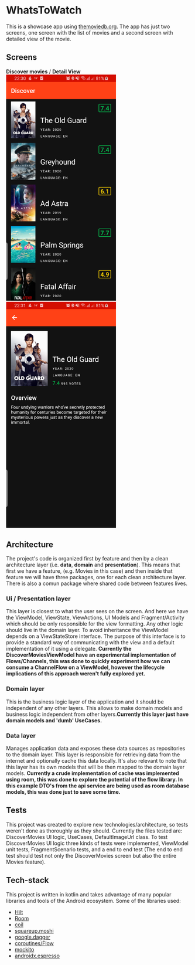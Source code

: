 # WhatsToWatch

This is a showcase app using [themoviedb.org](https://developers.themoviedb.org/).
The app has just two screens, one screen with the list of movies and a second screen with detailed view of the movie.

## Screens
**Discover movies** / **Detail View**<br/>
<img src="discover_movies.png" width="300">
<img src="movie_detail.png" width="300">

## Architecture
The project's code is organized first by feature and then by a clean architecture layer (i.e. **data**, **domain** and **presentation**). This means that first we have a feature, (e.g. Movies in this case) and then inside that feature we will have three packages, one for each clean architecture layer. There is also a comun package where shared code between features lives.

### Ui / Presentation layer
This layer is closest to what the user sees on the screen. And here we have the ViewModel, ViewState, ViewActions, UI Models and Fragment/Activity which should be only responsible for the view formatting. Any other logic should live in the domain layer.
To avoid inheritance the ViewModel depends on a ViewStateStore interface. The purpose of this interface is to provide a standard way of communicating with the view and a default implementation of it using a delegate.
**Currently the DiscoverMoviesViewModel have an experimental implementation of Flows/Channels, this was done to quickly experiment how we can consume a ChannelFlow on a ViewModel, however the lifecycle implications of this approach weren't fully explored yet.**

### Domain layer
This is the business logic layer of the application and it should be independent of any other layers. This allows to make domain models and business logic independent from other layers.**Currently this layer just have domain models and 'dumb' UseCases.**


### Data layer
Manages application data and exposes these data sources as repositories to the domain layer. This layer is responsible for retrieving data from the internet and optionally cache this data locally. It's also relevant to note that this layer has its own models that will be then mapped to the domain layer models. **Currently a crude implementation of cache was implemented using room, this was done to explore the potential of the flow library. In this example DTO's from the api service are being used as room database models, this was done just to save some time.**


## Tests
This project was created to explore new technologies/architecture, so tests weren't done as thoroughly as they should. Currently the files tested are: DiscoverMovies UI logic, UseCases, DefaultImageUrl class.
To test DiscoverMovies UI logic three kinds of tests were implemented, ViewModel unit tests, FragmentScenario tests, and a end to end test (The end to end test should test not only the DiscoverMovies screen but also the entire Movies feature).


## Tech-stack
This project is written in kotlin and takes advantage of many popular
libraries and tools of the Android ecosystem.
Some of the libraries used:
* [Hilt](https://dagger.dev/hilt/)
* [Room](https://developer.android.com/topic/libraries/architecture/room)
* [coil](https://github.com/coil-kt/coil)
* [squareup.moshi](https://github.com/square/moshi)
* [google.dagger](https://github.com/google/dagger)
* [coroutines/Flow](https://kotlinlang.org/docs/reference/coroutines-overview.html)
* [mockito](https://site.mockito.org/)
* [androidx.espresso](https://developer.android.com/training/testing/espresso/setup)


